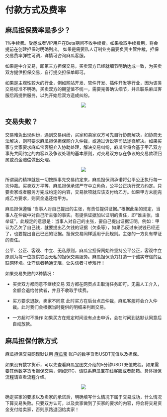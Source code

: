 # 付款方式及费率

## 麻瓜担保费率是多少？

1%手续费。受邀或者VIP用户在Beta期间不收手续费。如果收取手续费用，将会提前在创建担保时明确列出。
如果是需要私人订制业务需要负责主管仲裁，担保交易费率弹性可调，详情可咨询麻瓜客服。

如果是中介交易，即第三方担保交易，买卖双方已经就细节明确达成一致，为买卖双方提供担保交易，自行提交担保单即可。

如果是主观性较大的行业，例如网站开发、软件开发、插件开发等行业，因为该类交易标准不明确，买卖双方的期望值不统一，需要完善确认细节，并且联系麻瓜客服后再提供服务，以免开始后双方造成纠纷。

<p align="center">
  <img src="https://dcdn.mugglepay.com/pay/danbao/rulebad.png" />
</p>

## 交易失败？

交易难免出现纠纷，遇到交易纠纷，买家和卖家双方可先自行协商解决，如协商无法解决，则可要求麻瓜担保担保网介入仲裁，或通过诉讼等司法途径解决。如果买家与卖家要求麻瓜宝客服介入协助处理，解决交易纠纷，麻瓜宝将会基于甲乙双方事先共同约定的内容以及争议处理的基本原则，对交易双方存在争议的交易款项归属或资金赔偿做出处理。

<p align="center">
  <img src="https://dcdn.mugglepay.com/pay/danbao/rulelaw.png" />
</p>

所谓契约精神就是一切按照事先交易约定来，麻瓜担保网承诺将公平公正执行每一次仲裁。买卖双方平等，麻瓜担保承诺严守中立角色，公平公正执行双方约定。只要卖家或者服务方完成约定的内容，交易款项就应该支付给乙方。如果甲方未能完成乙方要求，则资金退还给甲方。

麻瓜担保遵循 “当事人对自己提出的主张，有责任提供证据。”根据此条的规定，当事人在仲裁中对自己所主张的事实。有提供证据加以证明的责任，即“谁主张，谁举证”。此规定的意思是：当事人对自己的主张，要自己提出证据证明。例如：甲认为乙欠了自己钱，就要提出乙欠钱的证据（欠条等），如果乙反过来说钱已经还了，也要提出自己已还的证据。担保交易同样适用于此规则。主张的一方负有举证的责任。

公平、公正、客观、中立、无私原则，麻瓜宝担保网始终坚持公平公正，客观中立原则为每一位提供铁面无私的担保交易服务。麻瓜担保助力打造一个诚实守信的互联网环境。让守信者畅通无阻，让失信者寸步难行！


如果交易失败的2种情况：

- 买卖双方都同意不继续交易
双方都在网页点击取消任务即可。无需人工介入，金额会退给付款者，并且不收取手续费。

- 买方要求退款，卖家不同意
此时买方在后台点击仲裁，麻瓜客服将会介入仲裁。此时我们会根据当时提供的明细来判断交易。

- 一方超时不操作
如果买方在规定时间没有点击申诉，会在时间到达默认同意后自动放款。


## 麻瓜担保付款方式

麻瓜担保交易网现默认用 <a href="https://wallet.mugglepay.com">麻瓜宝</a> 账户的数字货币USDT充值以及担保。

如果没有数字货币，可以先查看麻瓜宝图文介绍的5分钟USDT充值教程。如果需要其他数字货币担保交易，例如BTC，请联系麻瓜宝在线客服或者邮箱。具体担保流程请查看流程介绍。

<p align="center">
  <img src="https://dcdn.mugglepay.com/pay/danbao/ruledeposit.png" />
</p>

确定买家的要求以及卖家的承诺后，明确填写什么情况下属于交易成功，什么情况下算交易失败。只要双方认可，以及卖家做到了买家的要求的内容，将会将交易资金支付给卖家，否则原路退回给卖家！
